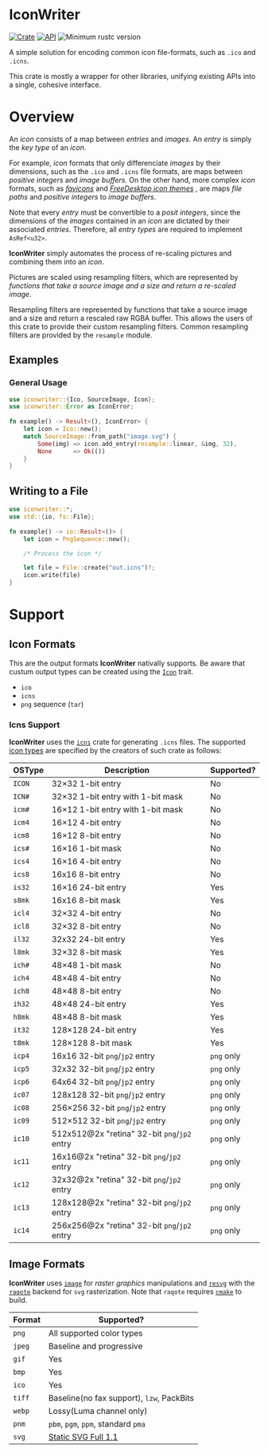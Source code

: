 # IconWriter
[![Crate](https://img.shields.io/crates/v/iconwriter.svg)](https://crates.io/crates/iconwriter)
[![API](https://docs.rs/iconwriter/badge.svg)](https://docs.rs/iconwriter)
![Minimum rustc version](https://img.shields.io/badge/rustc-1.37+-lightgray.svg)

A simple solution for encoding common icon file-formats, such as `.ico` and `.icns`. 

This crate is mostly a wrapper for other libraries, unifying existing APIs into a single, cohesive 
interface.

# Overview

An _icon_ consists of a map between _entries_ and _images_. An _entry_ is simply the _key type_ of
an _icon_.

For example, _icon_ formats that only differenciate _images_ by their dimensions, such as the `.ico`
and `.icns` file formats, are maps between _positive integers_ and _image buffers_. On the other
hand, more complex _icon_ formats, such as _[favicons](https://en.wikipedia.org/wiki/Favicon)_ and
_[FreeDesktop icon themes](https://specifications.freedesktop.org/icon-theme-spec/icon-theme-spec-latest.html)_
, are maps _file paths_ and _positive integers_ to _image buffers_.

Note that every _entry_ must be convertible to a _posit integers_, since the dimensions
of the _images_ contained in an _icon_ are dictated by their associated _entries_. Therefore, all
_entry types_ are required to implement `AsRef<u32>`.

**IconWriter** simply automates the process of re-scaling pictures and combining them into an _icon_.

Pictures are scaled using resampling filters, which are represented by _functions that take a source_ 
_image and a size and return a re-scaled image_.

Resampling filters are represented by functions that take a source image and a size and return a rescaled raw RGBA buffer. This allows the users of this crate to provide their custom resampling filters. Common resampling filters are provided by the `resample` module.

## Examples

### General Usage

```rust
use iconwriter::{Ico, SourceImage, Icon};
use iconwriter::Error as IconError;
 
fn example() -> Result<(), IconError> {
    let icon = Ico::new();
    match SourceImage::from_path("image.svg") {
        Some(img) => icon.add_entry(resample::linear, &img, 32),
        None      => Ok(())
    }
}
```

## Writing to a File

```rust
use iconwriter::*;
use std::{io, fs::File};
 
fn example() -> io::Result<()> {
    let icon = PngSequence::new();

    /* Process the icon */

    let file = File::create("out.icns")?;
    icon.write(file)
}
```

# Support

## Icon Formats

This are the output formats **IconWriter** nativally supports. Be aware that custum output types can 
be created using the [`Icon`](https://docs.rs/iconwriter/2.2.0/iconwriter/trait.Icon.html) trait.

* `ico`
* `icns`
* `png` sequence (`tar`)

### Icns Support

**IconWriter** uses the [`icns`](https://crates.io/crates/icns) crate for generating `.icns` files. The 
supported [icon types](https://en.wikipedia.org/wiki/Apple_Icon_Image_format#Icon_types) are specified 
by the creators of such crate as follows:

| OSType | Description                                  | Supported?   |
|--------|----------------------------------------------|--------------|
| `ICON` | 32×32 1-bit entry                            | No           |
| `ICN#` | 32×32 1-bit entry with 1-bit mask            | No           |
| `icm#` | 16×12 1-bit entry with 1-bit mask            | No           |
| `icm4` | 16×12 4-bit entry                            | No           |
| `icm8` | 16×12 8-bit entry                            | No           |
| `ics#` | 16×16 1-bit mask                             | No           |
| `ics4` | 16×16 4-bit entry                            | No           |
| `ics8` | 16x16 8-bit entry                            | No           |
| `is32` | 16×16 24-bit entry                           | Yes          |
| `s8mk` | 16x16 8-bit mask                             | Yes          |
| `icl4` | 32×32 4-bit entry                            | No           |
| `icl8` | 32×32 8-bit entry                            | No           |
| `il32` | 32x32 24-bit entry                           | Yes          |
| `l8mk` | 32×32 8-bit mask                             | Yes          |
| `ich#` | 48×48 1-bit mask                             | No           |
| `ich4` | 48×48 4-bit entry                            | No           |
| `ich8` | 48×48 8-bit entry                            | No           |
| `ih32` | 48×48 24-bit entry                           | Yes          |
| `h8mk` | 48×48 8-bit mask                             | Yes          |
| `it32` | 128×128 24-bit entry                         | Yes          |
| `t8mk` | 128×128 8-bit mask                           | Yes          |
| `icp4` | 16x16 32-bit `png`/`jp2` entry               | `png` only   |
| `icp5` | 32x32 32-bit `png`/`jp2` entry               | `png` only   |
| `icp6` | 64x64 32-bit `png`/`jp2` entry               | `png` only   |
| `ic07` | 128x128 32-bit `png`/`jp2` entry             | `png` only   |
| `ic08` | 256×256 32-bit `png`/`jp2` entry             | `png` only   |
| `ic09` | 512×512 32-bit `png`/`jp2` entry             | `png` only   |
| `ic10` | 512x512@2x "retina" 32-bit `png`/`jp2` entry | `png` only   |
| `ic11` | 16x16@2x "retina" 32-bit `png`/`jp2` entry   | `png` only   |
| `ic12` | 32x32@2x "retina" 32-bit `png`/`jp2` entry   | `png` only   |
| `ic13` | 128x128@2x "retina" 32-bit `png`/`jp2` entry | `png` only   |
| `ic14` | 256x256@2x "retina" 32-bit `png`/`jp2` entry | `png` only   |

## Image Formats

**IconWriter** uses [`image`](https://crates.io/crates/image) for _raster graphics_ manipulations and 
[`resvg`](https://crates.io/crates/resvg/0.6.1) with the [`raqote`](https://crates.io/crates/raqote) 
backend for `svg` rasterization. Note that `raqote` requires [`cmake`](https://cmake.org/) to build.

| Format | Supported?                                                             | 
|--------|------------------------------------------------------------------------| 
| `png`  | All supported color types                                              | 
| `jpeg` | Baseline and progressive                                               | 
| `gif`  | Yes                                                                    | 
| `bmp`  | Yes                                                                    | 
| `ico`  | Yes                                                                    | 
| `tiff` | Baseline(no fax support), `lzw`, PackBits                              | 
| `webp` | Lossy(Luma channel only)                                               | 
| `pnm ` | `pbm`, `pgm`, `ppm`, standard `pma`                                    |
| `svg`  | [Static SVG Full 1.1](https://github.com/RazrFalcon/resvg#svg-support) |